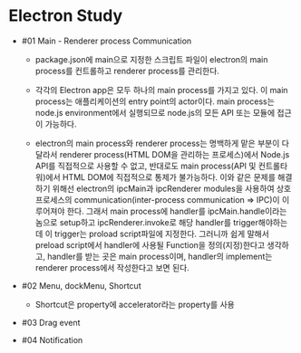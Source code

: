 # Electron Study

- #01 Main - Renderer process Communication 

    - package.json에 main으로 지정한 스크립트 파일이 electron의 main process를 컨트롤하고 renderer process를 관리한다.

    - 각각의 Electron app은 모두 하나의 main process를 가지고 있다. 이 main process는 애플리케이션의 entry point의 actor이다.
main process는 node.js environment에서 실행되므로 node.js의 모든 API 또는 모듈에 접근이 가능하다.

    - electron의 main process와 renderer process는 명백하게 맡은 부분이 다 달라서 renderer process(HTML DOM을 관리하는 프로세스)에서 Node.js API를 직접적으로 사용할 수 없고,
반대로도 main process(API 및 컨트롤타워)에서 HTML DOM에 직접적으로 통제가 불가능하다. 이와 같은 문제를 해결하기 위해선 electron의 ipcMain과 ipcRenderer modules을 사용하여 상호 프로세스의 
communication(inter-process communication => IPC)이 이루어져야 한다. 그래서 main process에 handler를 ipcMain.handle이라는 놈으로 setup하고 ipcRenderer.invoke로 해당 handler를 trigger해야하는데 이 trigger는 proload script파일에 지정한다. 
그러니까 쉽게 말해서 preload script에서 handler에 사용될 Function을 정의(지정)한다고 생각하고, handler를 받는 곳은 main process이며, handler의 implement는 renderer process에서 작성한다고 보면 된다.


- #02 Menu, dockMenu, Shortcut

    - Shortcut은 property에 accelerator라는 property를 사용

- #03 Drag event

- #04 Notification